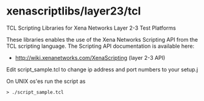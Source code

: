 # xenascriptlibs/layer23/tcl
TCL Scripting Libraries for Xena Networks Layer 2-3 Test Platforms

These libraries enables the use of the Xena Networks Scripting API from the TCL scripting language. The Scripting API documentation is available here:

* http://wiki.xenanetworks.com/XenaScripting (layer 2-3 API)

Edit script_sample.tcl to change ip address and port numbers to your setup.j

On UNIX os'es run the script as 

```
> ./script_sample.tcl
```
